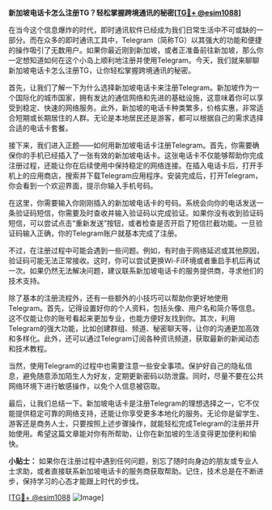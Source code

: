 **新加坡电话卡怎么注册TG？轻松掌握跨境通讯的秘密[[TG💪+ @esim1088](https://t.me/s/esim1088)]**

在当今这个信息爆炸的时代，即时通讯软件已经成为我们日常生活中不可或缺的一部分。而在众多的即时通讯工具中，Telegram（简称TG）以其强大的功能和便捷的操作吸引了无数用户。如果你最近刚到新加坡，或者正准备前往新加坡，那么你一定想知道如何在这个小岛上顺利地注册并使用Telegram。今天，我们就来聊聊新加坡电话卡怎么注册TG，让你轻松掌握跨境通讯的秘密。

首先，让我们了解一下为什么选择新加坡电话卡来注册Telegram。新加坡作为一个国际化的城市国家，拥有发达的通信网络和先进的基础设施，这意味着你可以享受到稳定、快速的网络服务。此外，新加坡的电话卡种类繁多，价格实惠，非常适合短期或长期居住的人群。无论是本地居民还是游客，都可以根据自己的需求选择合适的电话卡套餐。

接下来，我们进入正题——如何用新加坡电话卡注册Telegram。首先，你需要确保你的手机已经插入了一张有效的新加坡电话卡。这张电话卡不仅能够帮助你完成注册过程，还能让你在后续使用中保持稳定的网络连接。在插入电话卡后，打开手机上的应用商店，搜索并下载Telegram应用程序。安装完成后，打开Telegram，你会看到一个欢迎界面，提示你输入手机号码。

在这里，你需要输入你刚刚插入的新加坡电话卡的号码。系统会向你的电话发送一条验证码短信，你需要及时查收并输入验证码以完成验证。如果你没有收到验证码短信，可以尝试点击“重新发送”按钮，或者检查是否开启了短信拦截功能。一旦验证码输入正确，你的Telegram账户就基本完成了注册。

不过，在注册过程中可能会遇到一些问题。例如，有时由于网络延迟或其他原因，验证码可能无法正常接收。这时，你可以尝试更换Wi-Fi环境或者重启手机后再试一次。如果仍然无法解决问题，建议联系新加坡电话卡的服务提供商，寻求他们的技术支持。

除了基本的注册流程外，还有一些额外的小技巧可以帮助你更好地使用Telegram。首先，记得设置好你的个人资料，包括头像、用户名和简介等信息。这不仅能让你的账号看起来更加专业，也能方便好友找到你。其次，利用Telegram的强大功能，比如创建群组、频道、秘密聊天等，让你的沟通更加高效和多样化。此外，还可以通过Telegram订阅各种资讯频道，获取最新的新闻动态和技术教程。

当然，使用Telegram的过程中也需要注意一些安全事项。保护好自己的隐私信息，避免随意添加陌生人为好友，定期更新密码以防泄露。同时，尽量不要在公共网络环境下进行敏感操作，以免个人信息被窃取。

最后，让我们总结一下。新加坡电话卡是注册Telegram的理想选择之一，它不仅能提供稳定可靠的网络支持，还能让你享受更多本地化的服务。无论你是留学生、游客还是商务人士，只要按照上述步骤操作，就能轻松完成Telegram的注册并开始使用。希望这篇文章能对你有所帮助，让你在新加坡的生活变得更加便利和愉快。

**小贴士：** 如果你在注册过程中遇到任何问题，别忘了随时向身边的朋友或专业人士求助，或者直接联系新加坡电话卡的服务商获取帮助。记住，技术总是在不断进步，保持学习的心态才能跟上时代的步伐。

[[TG💪+ @esim1088](https://t.me/s/esim1088) ![Image](https://i.postimg.cc/4NQfJmqS/Snipaste-2025-05-13-00-14-12.png)]